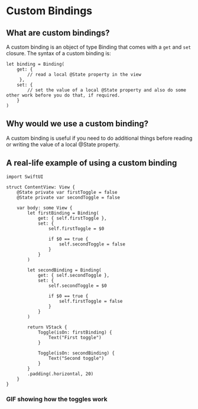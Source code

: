 #  Custom Bindings

## What are custom bindings?
A custom binding is an object of type Binding that comes with a `get` and `set` closure.  The syntax of a custom binding is:

```
let binding = Binding(
	get: { 
		// read a local @State property in the view 
	 },
	set: { 
		// set the value of a local @State property and also do some other work before you do that, if required. 
	}
)
```

## Why would we use a custom binding?
A custom binding is useful if you need to do additional things before reading or writing the value of a local @State property.

## A real-life example of using a custom binding

```
import SwiftUI

struct ContentView: View {
    @State private var firstToggle = false
    @State private var secondToggle = false

    var body: some View {
        let firstBinding = Binding(
            get: { self.firstToggle },
            set: {
                self.firstToggle = $0

                if $0 == true {
                    self.secondToggle = false
                }
            }
        )

        let secondBinding = Binding(
            get: { self.secondToggle },
            set: {
                self.secondToggle = $0

                if $0 == true {
                    self.firstToggle = false
                }
            }
        )

        return VStack {
            Toggle(isOn: firstBinding) {
                Text("First toggle")
            }

            Toggle(isOn: secondBinding) {
                Text("Second toggle")
            }
        }
		.padding(.horizontal, 20)
    }
}

```

### GIF showing how the toggles work

